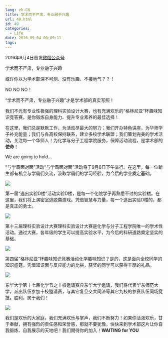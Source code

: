 ```yaml
---
lang: zh-CN
title: 学术而不严肃，专业融于兴趣
url: 49.html
id: 49
categories:
  - Life
date: 2016-09-04 00:09:11
tags:
---
```


2016年9月4日首发[微信公众号](http://mp.weixin.qq.com/s?__biz=MzIyMjA1MDA4MQ==&mid=2455134366&idx=1&sn=e83479681438c774628ebda494234c9a#rd)

学术而不严肃，专业融于兴趣

或许你以为学术部深不可测、没有乐趣、不接地气？？！

NO NO NO！

“学术而不严肃，专业融于兴趣”才是学术部的真实写照！

我们不光有专业性极强的理科实验设计大赛，也有充满欢乐的“格林尼亚”杯趣味知识竞答赛，是你锻炼自身能力、提升专业素养的最佳选择！

在这里，我们总是默默工作，为活动尽最大的努力；我们开办特色讲座，为华师学子补充能量；我们与各高校保持联系，建立多校学术联盟；我们策划完美的学术活动，关注每一个华师人！为化学与分子工程学院服务，保障活动流程，是学术部的**使命**！

We are going to hold...

“与学霸面对面”活动“与学霸面对面”活动将于9月8日下午举行。在这里，每一位新生都有机会与学霸们交流，汲取学霸们的学习经验，为今后的学业奠定基础。

![](https://img.njzjz.win/?url=drive.google.com/uc?id=1HTHAdFjFdAuqvGsEd_QZxg4MvrqlQhbe)

第一届“逃出实验D楼”活动实验D楼，是每一个化院学子再熟悉不过的实验楼。在这里，我们将上演密室逃脱类游戏。凭借智慧与力量，每一个逃出实验D楼的，都是真正的勇士。

![](https://img.njzjz.win/?url=drive.google.com/uc?id=1n8wAv_J9TQAj30RGw8MlcwJftkdwgtnN)

第十三届理科实验设计大赛理科实验设计大赛是化学与分子工程学院唯一的学术性活动。通过大赛，各年级的学生可以提高实验水平，为今后的科研道路奠定坚实的基础。

![](https://img.njzjz.win/?url=drive.google.com/uc?id=1JgSsa-i9PeOwUMIcWUvMYbEVv0QNgG6o)

第四届“格林尼亚”杯趣味知识竞赛活动化学趣味知识？是的，这是面向全校同学的知识盛筵，凭借知识面与反应能力的比拼，获奖的同学可以获得丰厚的礼品。

![](https://img.njzjz.win/?url=drive.google.com/uc?id=1mp4pAaaNbQNbxnzQhb_SbOjiljSodw5Z)

东华大学第十七届化学节之十校邀请赛应东华大学邀请，我们将代表华东师范大学，派出队伍参加十校邀请赛，与其它复旦交大同济等其它九校的参赛队伍同场竞技。胜利，属于我们！

![](https://img.njzjz.win/?url=drive.google.com/uc?id=1UF17ncS5VZjzlyCYk_OQFj4MclELsa_U)

我们是欢乐的大家庭，我们充满欢乐与掌声，我们不断努力！如果你活泼欢乐，甘于奉献，拥有强烈的责任感和荣誉感，那就不要犹豫，快快来到学术部这片让你自我锻炼、自我展示的天地吧！我们期待你的加入！**WAITING for YOU**
